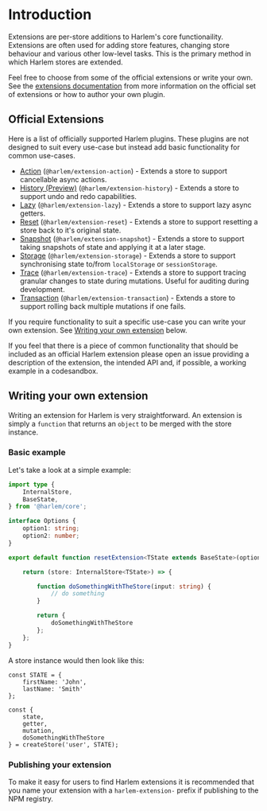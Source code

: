# Introduction

Extensions are per-store additions to Harlem's core functionaility. Extensions are often used for adding store features, changing store behaviour and various other low-level tasks. This is the primary method in which Harlem stores are extended.

Feel free to choose from some of the official extensions or write your own. See the [extensions documentation](extensions) from more information on the official set of extensions or how to author your own plugin.


## Official Extensions

Here is a list of officially supported Harlem plugins. These plugins are not designed to suit every use-case but instead add basic functionality for common use-cases.

- [Action](action.html) (`@harlem/extension-action`) - Extends a store to support cancellable async actions.
- [History (Preview)](history.html) (`@harlem/extension-history`) - Extends a store to support undo and redo capabilities.
- [Lazy](lazy.html) (`@harlem/extension-lazy`) - Extends a store to support lazy async getters.
- [Reset](reset.html) (`@harlem/extension-reset`) - Extends a store to support resetting a store back to it's original state.
- [Snapshot](snapshot.html) (`@harlem/extension-snapshot`) - Extends a store to support taking snapshots of state and applying it at a later stage.
- [Storage](storage.html) (`@harlem/extension-storage`) - Extends a store to support synchronising state to/from `localStorage` or `sessionStorage`.
- [Trace](trace.html) (`@harlem/extension-trace`) - Extends a store to support tracing granular changes to state during mutations. Useful for auditing during development.
- [Transaction](transaction.html) (`@harlem/extension-transaction`) - Extends a store to support rolling back multiple mutations if one fails.

If you require functionality to suit a specific use-case you can write your own extension. See [Writing your own extension](#writing-your-own-extension) below.

If you feel that there is a piece of common functionality that should be included as an official Harlem extension please open an issue providing a description of the extension, the intended API and, if possible, a working example in a codesandbox.


## Writing your own extension

Writing an extension for Harlem is very straightforward. An extension is simply a `function` that returns an `object` to be merged with the store instance. 

### Basic example

Let's take a look at a simple example:

```typescript
import type {
    InternalStore,
    BaseState,
} from '@harlem/core';

interface Options {
    option1: string;
    option2: number;
}

export default function resetExtension<TState extends BaseState>(options?: Options) {

    return (store: InternalStore<TState>) => {

        function doSomethingWithTheStore(input: string) {
            // do something
        }

        return {
            doSomethingWithTheStore
        };
    };
}
```

A store instance would then look like this:

```typescript{10}
const STATE = {
    firstName: 'John',
    lastName: 'Smith'
};

const {
    state,
    getter,
    mutation,
    doSomethingWithTheStore
} = createStore('user', STATE);
```


### Publishing your extension
To make it easy for users to find Harlem extensions it is recommended that you name your extension with a `harlem-extension-` prefix if publishing to the NPM registry.